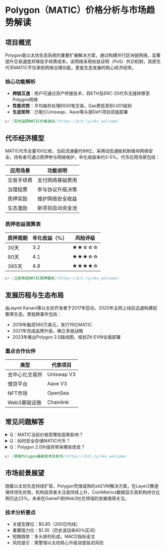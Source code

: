 # Polygon（MATIC）价格分析与市场趋势解读

## 项目概览
Polygon是以太坊生态系统的重要扩展解决方案，通过构建并行区块链网络，显著提升交易速度并降低手续费成本。该网络采用权益证明（PoS）共识机制，其原生代币MATIC不仅承担网络治理功能，更是生态发展的核心经济纽带。

### 核心功能解析
- **跨链互通**：用户可通过资产桥接技术，将ETH及ERC-20代币无缝转移至Polygon网络
- **性能优势**：平均每秒处理6500笔交易，Gas费低至$0.001级别
- **生态矩阵**：已吸引Uniswap、Aave等头部DeFi项目双链部署

```markdown
👉 [实时追踪MATIC价格波动](https://bit.ly/okx_welcome)
```

## 代币经济模型
MATIC代币总量100亿枚，当前流通量约99亿，采用动态通胀机制维持网络安全。持有者可通过质押参与网络维护，年化收益率约3-5%。代币应用场景包括：

| 应用场景 | 功能说明 |
|---------|----------|
| 交易手续费 | 支付网络基础费用 |
| 治理投票 | 参与协议升级决策 |
| 质押奖励 | 维护网络安全收益 |
| 生态激励 | 新项目启动资金池 |

### 质押收益测算表
| 质押周期 | 年化收益（%） | 风险评级 |
|----------|---------------|----------|
| 30天      | 3.2           | ★★☆☆☆   |
| 90天      | 4.1           | ★★★☆☆   |
| 365天     | 4.8           | ★★★★☆   |

```markdown
👉 [立即体验MATIC质押服务](https://bit.ly/okx_welcome)
```

## 发展历程与生态布局
由Jaynti Kanani等以太坊开发者于2017年启动，2020年主网上线后迅速构建起繁荣生态。里程碑事件包括：
- 2019年融资560万美元，发行19亿MATIC
- 2021年完成品牌升级，确立多链战略
- 2023年推出Polygon 2.0路线图，规划ZK-EVM全面部署

### 重点合作伙伴
| 类型       | 代表项目        |
|------------|-----------------|
| 去中心化交易所 | Uniswap V3      |
| 借贷平台     | Aave V3         |
| NFT市场     | OpenSea         |
| Web3基础设施 | Chainlink       |

## 常见问题解答
<details>
<summary>Q：MATIC当前价格受哪些因素影响？</summary>
A：主要受以太坊网络拥堵程度、DeFi总锁仓量（TVL）变化、ZK-Rollups技术进展三方面影响。近期Layer2竞争加剧也导致价格波动加剧。
</details>

<details>
<summary>Q：如何安全存储MATIC代币？</summary>
A：推荐使用MetaMask、Coinbase Wallet等Web3钱包，需确保启用硬件钱包备份。注意防范钓鱼网站，建议通过官方渠道获取钱包地址。
</details>

<details>
<summary>Q：Polygon 2.0升级将带来哪些改变？</summary>
A：核心升级包括零知识证明技术全面应用、gas费结构优化、跨链通信协议改进。预计2024年Q2完成主网部署，届时网络吞吐量将提升10倍以上。
</details>

```markdown
👉 [获取Polygon最新技术白皮书](https://bit.ly/okx_welcome)
```

## 市场前景展望
随着以太坊生态持续扩容，Polygon凭借成熟的zkEVM解决方案，在Layer2赛道保持领先优势。机构投资者关注度持续上升，CoinMetrics数据显示其机构持仓比例已达23%。未来在GameFi和Web3社交领域的发展值得关注。

### 技术分析要点
- 关键支撑位：$0.85（200日均线）
- 重要阻力位：$1.35（历史波动率60%区间）
- 短期趋势：多头排列形成，MACD指标金叉
- 风险提示：需警惕以太坊核心升级进度延迟风险